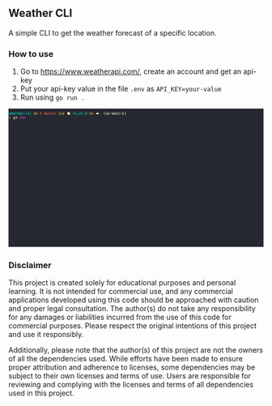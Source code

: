 ## Weather CLI
A simple CLI to get the weather forecast of a specific location.

### How to use
1. Go to https://www.weatherapi.com/, create an account and get an api-key
2. Put your api-key value in the file `.env` as `API_KEY=your-value`
3. Run using `go run .`

<img width="750" src="./weather-forecast-cli.gif" alt="demo" />


### Disclaimer

This project is created solely for educational purposes and personal learning. It is not intended for commercial use, and any commercial applications developed using this code should be approached with caution and proper legal consultation. The author(s) do not take any responsibility for any damages or liabilities incurred from the use of this code for commercial purposes. Please respect the original intentions of this project and use it responsibly.

Additionally, please note that the author(s) of this project are not the owners of all the dependencies used. While efforts have been made to ensure proper attribution and adherence to licenses, some dependencies may be subject to their own licenses and terms of use. Users are responsible for reviewing and complying with the licenses and terms of all dependencies used in this project.